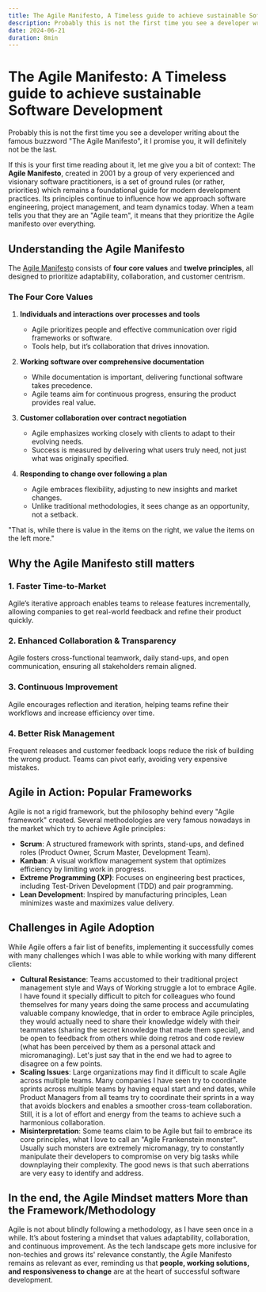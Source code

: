 ```yaml
---
title: The Agile Manifesto, A Timeless guide to achieve sustainable Software Development
description: Probably this is not the first time you see a developer writing about the famous buzzword "The Agile Manifesto", it I promise you, it will definitely not be the last.
date: 2024-06-21
duration: 8min
---
```


<!-- @layout-animated-content-wrapper -->

# The Agile Manifesto: A Timeless guide to achieve sustainable Software Development

Probably this is not the first time you see a developer writing about the famous buzzword "The Agile Manifesto", it I promise you, it will definitely not be the last.

If this is your first time reading about it, let me give you a bit of context:
The **Agile Manifesto**, created in 2001 by a group of very experienced and visionary software practitioners, is a set of ground rules (or rather, priorities) which remains a foundational guide for modern development practices. Its principles continue to influence how we approach software engineering, project management, and team dynamics today. When a team tells you that they are an "Agile team", it means that they prioritize the Agile manifesto over everything.

## Understanding the Agile Manifesto

The [Agile Manifesto](https://agilemanifesto.org/) consists of **four core values** and **twelve principles**, all designed to prioritize adaptability, collaboration, and customer centrism.

### **The Four Core Values**

1. **Individuals and interactions over processes and tools**
   - Agile prioritizes people and effective communication over rigid frameworks or software.
   - Tools help, but it’s collaboration that drives innovation.

2. **Working software over comprehensive documentation**
   - While documentation is important, delivering functional software takes precedence.
   - Agile teams aim for continuous progress, ensuring the product provides real value.

3. **Customer collaboration over contract negotiation**
   - Agile emphasizes working closely with clients to adapt to their evolving needs.
   - Success is measured by delivering what users truly need, not just what was originally specified.

4. **Responding to change over following a plan**
   - Agile embraces flexibility, adjusting to new insights and market changes.
   - Unlike traditional methodologies, it sees change as an opportunity, not a setback.

"That is, while there is value in the items on the right, we value the items on the left more."

## Why the Agile Manifesto still matters

### **1. Faster Time-to-Market**
Agile’s iterative approach enables teams to release features incrementally, allowing companies to get real-world feedback and refine their product quickly.

### **2. Enhanced Collaboration & Transparency**
Agile fosters cross-functional teamwork, daily stand-ups, and open communication, ensuring all stakeholders remain aligned.

### **3. Continuous Improvement**
Agile encourages reflection and iteration, helping teams refine their workflows and increase efficiency over time.

### **4. Better Risk Management**
Frequent releases and customer feedback loops reduce the risk of building the wrong product. Teams can pivot early, avoiding very expensive mistakes.

## Agile in Action: Popular Frameworks

Agile is not a rigid framework, but the philosophy behind every "Agile framework" created. Several methodologies are very famous nowadays in the market which try to achieve Agile principles:

- **Scrum**: A structured framework with sprints, stand-ups, and defined roles (Product Owner, Scrum Master, Development Team).
- **Kanban**: A visual workflow management system that optimizes efficiency by limiting work in progress.
- **Extreme Programming (XP)**: Focuses on engineering best practices, including Test-Driven Development (TDD) and pair programming.
- **Lean Development**: Inspired by manufacturing principles, Lean minimizes waste and maximizes value delivery.

## Challenges in Agile Adoption

While Agile offers a fair list of benefits, implementing it successfully comes with many challenges which I was able to while working with many different clients:
- **Cultural Resistance**: Teams accustomed to their traditional project management style and Ways of Working struggle a lot to embrace Agile. I have found it specially difficult to pitch for colleagues who found themselves for many years doing the same process and accumulating valuable company knowledge, that in order to embrace Agile principles, they would actually need to share their knowledge widely with their teammates (sharing the secret knowledge that made them special), and be open to feedback from others while doing retros and code review (what has been perceived by them as a personal attack and micromanaging). Let's just say that in the end we had to agree to disagree on a few points.
- **Scaling Issues**: Large organizations may find it difficult to scale Agile across multiple teams. Many companies I have seen try to coordinate sprints across multiple teams by having equal start and end dates, while Product Managers from all teams try to coordinate their sprints in a way that avoids blockers and enables a smoother cross-team collaboration. Still, it is a lot of effort and energy from the teams to achieve such a harmonious collaboration.
- **Misinterpretation**: Some teams claim to be Agile but fail to embrace its core principles, what I love to call an "Agile Frankenstein monster". Usually such monsters are extremely micromanagy, try to constantly manipulate their developers to compromise on very big tasks while downplaying their complexity. The good news is that such aberrations are very easy to identify and address.

## In the end, the Agile Mindset matters More than the Framework/Methodology

Agile is not about blindly following a methodology, as I have seen once in a while. It’s about fostering a mindset that values adaptability, collaboration, and continuous improvement. As the tech landscape gets more inclusive for non-techies and grows its' relevance constantly, the Agile Manifesto remains as relevant as ever, reminding us that **people, working solutions, and responsiveness to change** are at the heart of successful software development.
